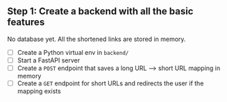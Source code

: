 ## Step 1: Create a backend with all the basic features
No database yet. All the shortened links are stored in memory.
- [ ] Create a Python virtual env in `backend/`
- [ ] Start a FastAPI server
- [ ] Create a `POST` endpoint that saves a long URL --> short URL mapping in memory
- [ ] Create a `GET` endpoint for short URLs and redirects the user if the mapping exists
